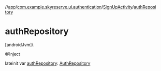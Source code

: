 //[app](../../../index.md)/[com.example.skyreserve.ui.authentication](../index.md)/[SignUpActivity](index.md)/[authRepository](auth-repository.md)

# authRepository

[androidJvm]\

@Inject

lateinit var [authRepository](auth-repository.md): [AuthRepository](../../com.example.skyreserve.repository/-auth-repository/index.md)
